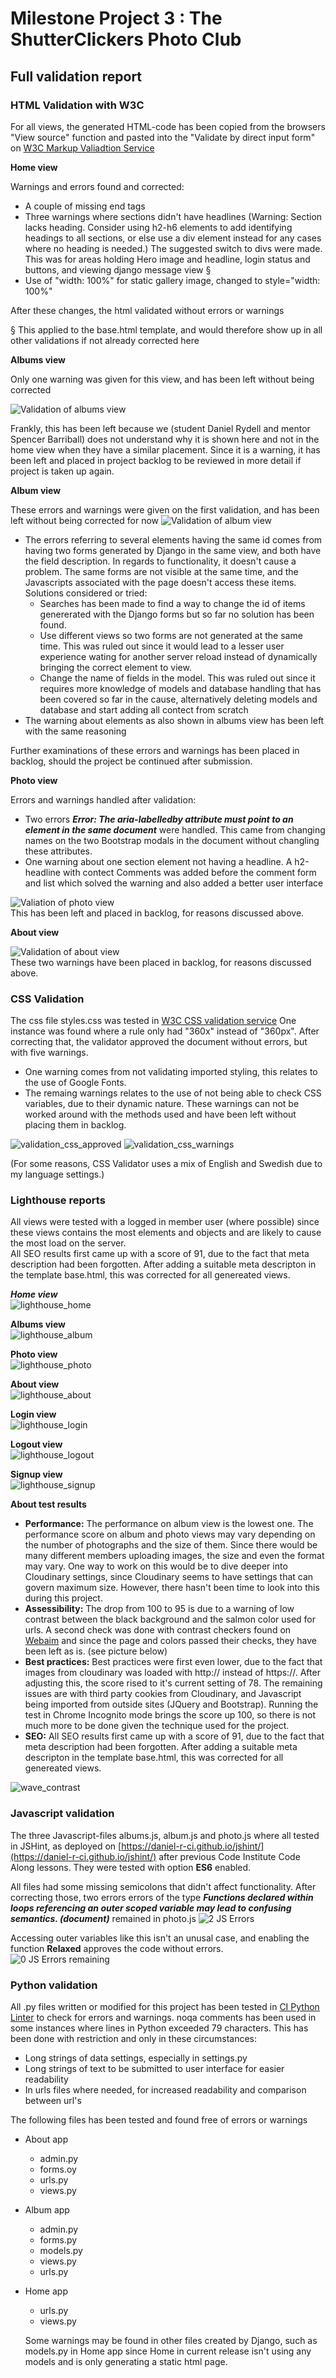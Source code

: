 # Milestone Project 3 : The ShutterClickers Photo Club

## Full validation report

### HTML Validation with W3C

For all views, the generated HTML-code has been copied from the browsers "View source" function and pasted into the "Validate by direct input form" on [W3C Markup Valiadtion Service](https://validator.w3.org/)

**Home view**

Warnings and errors found and corrected:
- A couple of missing end tags
- Three warnings where sections didn't have headlines (Warning: Section lacks heading. Consider using h2-h6 elements to add identifying headings to all sections, or else use a div element instead for any cases where no heading is needed.) The suggested switch to divs were made. This was for areas holding Hero image and headline, login status and buttons, and viewing django message view §
- Use of "width: 100%" for static gallery image, changed to style="width: 100%"

After these changes, the html validated without errors or warnings

§ This applied to the base.html template, and would therefore show up in all other validations if not already corrected here

**Albums view**

Only one warning was given for this view, and has been left without being corrected

![Validation of albums view](validation_albums.png)

Frankly, this has been left because we (student Daniel Rydell and mentor Spencer Barriball) does not understand why it is shown here and not in the home view when they have a similar placement. Since it is a warning, it has been left and placed in project backlog to be reviewed in more detail if project is taken up again.

**Album view**

These errors and warnings were given on the first validation, and has been left without being corrected for now
![Validation of album view](validation_album.png)
- The errors referring to several elements having the same id comes from having two forms generated by Django in the same view, and both have the field description. In regards to functionality, it doesn't cause a problem. The same forms are not visible at the same time, and the Javascripts associated with the page doesn't access these items. Solutions considered or tried:
    - Searches has been made to find a way to change the id of items genererated with the Django forms but so far no solution has been found. 
    - Use different views so two forms are not generated at the same time. This was ruled out since it would lead to a lesser user experience wating for another server reload instead of dynamically bringing the correct element to view.
    - Change the name of fields in the model. This was ruled out since it requires more knowledge of models and database handling that has been covered so far in the cause, alternatively deleting models and database and start adding all contect from scratch
- The warning about elements as also shown in albums view has been left with the same reasoning

Further examinations of these errors and warnings has been placed in backlog, should the project be continued after submission.

**Photo view**

Errors and warnings handled after validation:

- Two errors ***Error: The aria-labelledby attribute must point to an element in the same document*** were handled. This came from changing names on the two Bootstrap modals in the document without changling these attributes.
- One warning about one section element not having a headline. A h2-headline with contect Comments was added before the comment form and list which solved the warning and also added a better user interface

![Valiation of photo view](validation_photo.png)  
This has been left and placed in backlog, for reasons discussed above.

**About view**

![Validation of about view](validation_about.png)  
These two warnings have been placed in backlog, for reasons discussed above.

### CSS Validation

The css file styles.css was tested in [W3C CSS validation service](https://jigsaw.w3.org/css-validator/)
One instance was found where a rule only had "360x" instead of "360px". After correcting that, the validator approved the document without errors, but with five warnings. 
- One warning comes from not validating imported styling, this relates to the use of Google Fonts.
- The remaing warnings relates to the use of not being able to check CSS variables, due to their dynamic nature.
These warnings can not be worked around with the methods used and have been left without placing them in backlog.

![validation_css_approved](validation_css_approved.png)  ![validation_css_warnings](validation_css_warnings.png)

(For some reasons, CSS Validator uses a mix of English and Swedish due to my language settings.)

### Lighthouse reports

All views were tested with a logged in member user (where possible) since these views contains the most elements and objects and are likely to cause the most load on the server.  
All SEO results first came up with a score of 91, due to the fact that meta description had been forgotten. After adding a suitable meta descripton in the template base.html, this was corrected for all genereated views.

***Home view***  
![lighthouse_home](lighthouse_home.png)

**Albums view**  
![lighthouse_album](lighthouse_albums.png)

**Photo view**  
![lighthouse_photo](lighthouse_photo.png)

**About view**  
![lighthouse_about](lighthouse_about.png)

**Login view**  
![lighthouse_login](lighthouse_login.png)

**Logout view**  
![lighthouse_logout](lighthouse_logout.png)

**Signup view**  
![lighthouse_signup](lighthouse_signup.png)

**About test results**
- **Performance:** The performance on album view is the lowest one. The performance score on album and photo views may vary depending on the number of photographs and the size of them. Since there would be many different members uploading images, the size and even the format may vary. One way to work on this would be to dive deeper into Cloudinary settings, since Cloudinary seems to have settings that can govern maximum size. However, there hasn't been time to look into this during this project.
- **Assessibility:** The drop from 100 to 95 is due to a warning of low contrast between the black background and the salmon color used for urls. A second check was done with contrast checkers found on [Webaim](https://webaim.org/) and since the page and colors passed their checks, they have been left as is. (see picture below)
- **Best practices:** Best practices were first even lower, due to the fact that images from cloudinary was loaded with http:// instead of https://. After adjusting this, the score rised to it's current setting of 78. The remaining issues are with third party cookies from Cloudinary, and Javascript being imported from outside sites (JQuery and Bootstrap). Running the test in Chrome Incognito mode brings the score up 100, so there is not much more to be done given the technique used for the project.
- **SEO:** All SEO results first came up with a score of 91, due to the fact that meta description had been forgotten. After adding a suitable meta descripton in the template base.html, this was corrected for all genereated views.


![wave_contrast](wave_contrast.png)

### Javascript validation

The three Javascript-files albums.js, album.js and photo.js where all tested in JSHint, as deployed on [https://daniel-r-ci.github.io/jshint/](https://daniel-r-ci.github.io/jshint/) after previous Code Institute Code Along lessons. They were tested with option **ES6** enabled.

All files had some missing semicolons that didn't affect functionality. After correcting those, two errors errors of the type ***Functions declared within loops referencing an outer scoped variable may lead to confusing semantics. (document)*** remained in photo.js
![2 JS Errors](validation_js_errors.png)  

Accessing outer variables like this isn't an unusal case, and enabling the function **Relaxed** approves the code without errors.  
![0 JS Errors remaining](validation_js_errorfree.png)

### Python validation
All .py files written or modified for this project has been tested in [CI Python Linter](https://pep8ci.herokuapp.com/) to check for errors and warnings. 
noqa comments has been used in some instances where lines in Python exceeded 79 characters. This has been done with restriction and only in these circumstances:
- Long strings of data settings, especially in settings.py
- Long strings of text to be submitted to user interface for easier readability
- In urls files where needed, for increased readability and comparison between url's

The following files has been tested and found free of errors or warnings
- About app
  - admin.py
  - forms.oy
  - urls.py
  - views.py
- Album app
  - admin.py
  - forms.py
  - models.py
  - views.py
  - urls.py
- Home app
  - urls.py
  - views.py

  Some warnings may be found in other files created by Django, such as models.py in Home app since Home in current release isn't using any models and is only generating a static html page.

